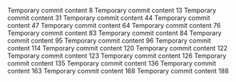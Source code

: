 Temporary commit content 8
Temporary commit content 13
Temporary commit content 31
Temporary commit content 44
Temporary commit content 47
Temporary commit content 64
Temporary commit content 76
Temporary commit content 83
Temporary commit content 84
Temporary commit content 95
Temporary commit content 96
Temporary commit content 114
Temporary commit content 120
Temporary commit content 122
Temporary commit content 123
Temporary commit content 126
Temporary commit content 135
Temporary commit content 136
Temporary commit content 163
Temporary commit content 168
Temporary commit content 188
